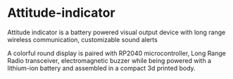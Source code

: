 # Attitude-indicator
Attitude indicator is a battery powered visual output device with long range wireless communication, customizable sound alerts

A colorful round display is paired with RP2040 microcontroller, Long Range Radio transceiver, electromagnetic buzzer while being powered with a lithium-ion battery and assembled in a compact 3d printed body.


